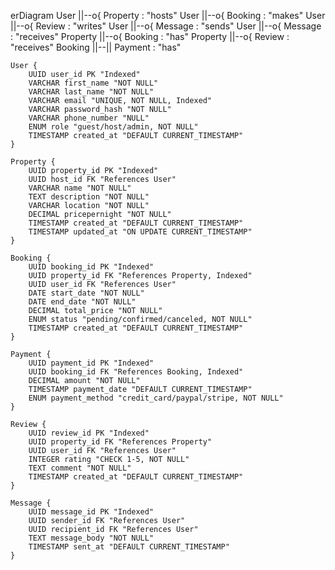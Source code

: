 erDiagram
    User ||--o{ Property : "hosts"
    User ||--o{ Booking : "makes"
    User ||--o{ Review : "writes"
    User ||--o{ Message : "sends"
    User ||--o{ Message : "receives"
    Property ||--o{ Booking : "has"
    Property ||--o{ Review : "receives"
    Booking ||--|| Payment : "has"

    User {
        UUID user_id PK "Indexed"
        VARCHAR first_name "NOT NULL"
        VARCHAR last_name "NOT NULL"
        VARCHAR email "UNIQUE, NOT NULL, Indexed"
        VARCHAR password_hash "NOT NULL"
        VARCHAR phone_number "NULL"
        ENUM role "guest/host/admin, NOT NULL"
        TIMESTAMP created_at "DEFAULT CURRENT_TIMESTAMP"
    }

    Property {
        UUID property_id PK "Indexed"
        UUID host_id FK "References User"
        VARCHAR name "NOT NULL"
        TEXT description "NOT NULL"
        VARCHAR location "NOT NULL"
        DECIMAL pricepernight "NOT NULL"
        TIMESTAMP created_at "DEFAULT CURRENT_TIMESTAMP"
        TIMESTAMP updated_at "ON UPDATE CURRENT_TIMESTAMP"
    }

    Booking {
        UUID booking_id PK "Indexed"
        UUID property_id FK "References Property, Indexed"
        UUID user_id FK "References User"
        DATE start_date "NOT NULL"
        DATE end_date "NOT NULL"
        DECIMAL total_price "NOT NULL"
        ENUM status "pending/confirmed/canceled, NOT NULL"
        TIMESTAMP created_at "DEFAULT CURRENT_TIMESTAMP"
    }

    Payment {
        UUID payment_id PK "Indexed"
        UUID booking_id FK "References Booking, Indexed"
        DECIMAL amount "NOT NULL"
        TIMESTAMP payment_date "DEFAULT CURRENT_TIMESTAMP"
        ENUM payment_method "credit_card/paypal/stripe, NOT NULL"
    }

    Review {
        UUID review_id PK "Indexed"
        UUID property_id FK "References Property"
        UUID user_id FK "References User"
        INTEGER rating "CHECK 1-5, NOT NULL"
        TEXT comment "NOT NULL"
        TIMESTAMP created_at "DEFAULT CURRENT_TIMESTAMP"
    }

    Message {
        UUID message_id PK "Indexed"
        UUID sender_id FK "References User"
        UUID recipient_id FK "References User"
        TEXT message_body "NOT NULL"
        TIMESTAMP sent_at "DEFAULT CURRENT_TIMESTAMP"
    }

